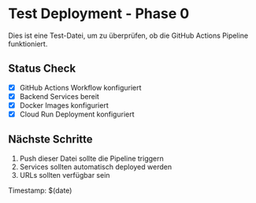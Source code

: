 # Test Deployment - Phase 0

Dies ist eine Test-Datei, um zu überprüfen, ob die GitHub Actions Pipeline funktioniert.

## Status Check

- [x] GitHub Actions Workflow konfiguriert
- [x] Backend Services bereit
- [x] Docker Images konfiguriert
- [x] Cloud Run Deployment konfiguriert

## Nächste Schritte

1. Push dieser Datei sollte die Pipeline triggern
2. Services sollten automatisch deployed werden
3. URLs sollten verfügbar sein

Timestamp: $(date)